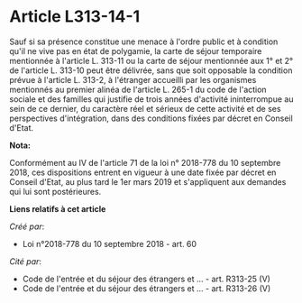# Article L313-14-1

Sauf si sa présence constitue une menace à l'ordre public et à condition qu'il ne vive pas en état de polygamie, la carte de
séjour temporaire mentionnée à l'article L. 313-11 ou la carte de séjour mentionnée aux 1° et 2° de l'article L. 313-10 peut
être délivrée, sans que soit opposable la condition prévue à l'article L. 313-2, à l'étranger accueilli par les organismes
mentionnés au premier alinéa de l'article L. 265-1 du code de l'action sociale et des familles qui justifie de trois années
d'activité ininterrompue au sein de ce dernier, du caractère réel et sérieux de cette activité et de ses perspectives
d'intégration, dans des conditions fixées par décret en Conseil d'Etat.

**Nota:**

Conformément au IV de l'article 71 de la loi n° 2018-778 du 10 septembre 2018, ces dispositions entrent en vigueur à une date
fixée par décret en Conseil d'Etat, au plus tard le 1er mars 2019 et s'appliquent aux demandes qui lui sont postérieures.

**Liens relatifs à cet article**

_Créé par_:

  - Loi n°2018-778 du 10 septembre 2018 - art. 60

_Cité par_:

  - Code de l'entrée et du séjour des étrangers et ... - art. R313-25 (V)
  - Code de l'entrée et du séjour des étrangers et ... - art. R313-26 (V)
